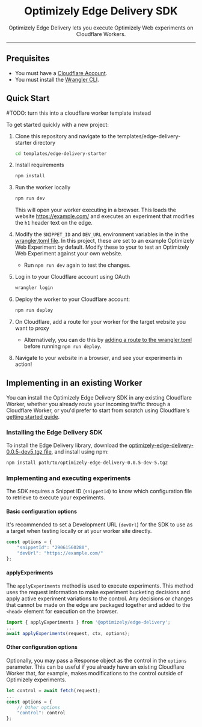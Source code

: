 <h1 align="center">Optimizely Edge Delivery SDK</h1>

<p align="center">
  Optimizely Edge Delivery lets you execute Optimizely Web experiments on Cloudflare Workers.
  <br>
</p>

<hr>

## Prequisites

- You must have a [Cloudflare Account](https://dash.cloudflare.com/sign-up/workers-and-pages).
- You must install the [Wrangler CLI](https://developers.cloudflare.com/workers/wrangler/).

## Quick Start

#TODO: turn this into a cloudflare worker template instead

To get started quickly with a new project:
1. Clone this repository and navigate to the templates/edge-delivery-starter directory
    ```bash
    cd templates/edge-delivery-starter
    ```
1. Install requirements 
    ```bash
    npm install
    ```
1. Run the worker locally
    ```bash
    npm run dev 
    ```

    This will open your worker executing in a browser. This loads the website https://example.com/ and executes an experiment that modifies the `h1` header text on the edge. 

1.  Modify the `SNIPPET_ID` and `DEV_URL` environment variables in the in the [wrangler.toml file](./templates/edge-delivery-starter/wrangler.toml). In this project, these are set to an example Optimizely Web Experiment by default. Modify these to your to test an Optimizely Web Experiment against your own website. 
    - Run `npm run dev` again to test the changes.
1. Log in to your Cloudflare account using OAuth
    ```bash
    wrangler login
    ``` 
1. Deploy the worker to your Cloudflare account:
    ```bash
    npm run deploy
    ```
1. On Cloudflare, add a route for your worker for the target website you want to proxy 
    - Alternatively, you can do this by [adding a route to the wrangler.toml](https://developers.cloudflare.com/workers/configuration/routing/routes/#set-up-a-route-in-wranglertoml) before running `npm run deploy`.
1. Navigate to your website in a browser, and see your experiments in action!


## Implementing in an existing Worker

You can install the Optimizely Edge Delivery SDK in any existing Cloudflare Worker, whether you already route your incoming traffic through a Cloudflare Worker, or you'd prefer to start from scratch using Cloudflare's [getting started guide](https://developers.cloudflare.com/workers/get-started/guide/).

### Installing the Edge Delivery SDK

To install the Edge Delivery library, download the [optimizely-edge-delivery-0.0.5-dev5.tgz file](https://github.com/optimizely/edge-delivery/raw/main/lib/optimizely-edge-delivery-0.0.5-dev-5.tgz), and install using npm:

```bash 
npm install path/to/optimizely-edge-delivery-0.0.5-dev-5.tgz
```

### Implementing and executing experiments

The SDK requires a Snippet ID (`snippetId`) to know which configuration file to retrieve to execute your experiments.

#### Basic configuration options

It's recommended to set a Development URL (`devUrl`) for the SDK to use as a target when testing locally or at your worker site directly.

```typescript
const options = {
    "snippetId": "29061560280",
    "devUrl": "https://example.com/"
};
```

#### applyExperiments

The `applyExperiments` method is used to execute experiments. This method uses the request information to make experiment bucketing decisions and apply active experiment variations to the control. Any decisions or changes that cannot be made on the edge are packaged together and added to the `<head>` element for execution on the browser.

```typescript
import { applyExperiments } from '@optimizely/edge-delivery';
...
await applyExperiments(request, ctx, options);
```

#### Other configuration options

Optionally, you may pass a Response object as the control in the `options` parameter. This can be useful if you already have an existing Cloudflare Worker that, for example, makes modifications to the control outside of Optimizely experiments. 

```typescript
let control = await fetch(request);
...
const options = {
    // Other options
    "control": control
};
```
